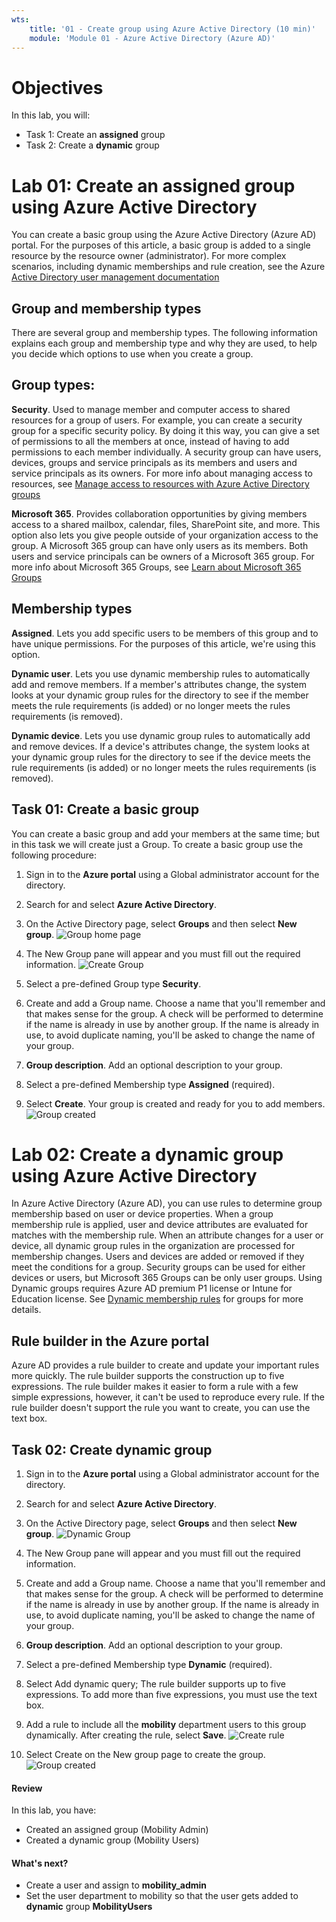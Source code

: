 ```yaml
---
wts:
    title: '01 - Create group using Azure Active Directory (10 min)'   
    module: 'Module 01 - Azure Active Directory (Azure AD)'
---
```


# Objectives

In this lab, you will:

+ Task 1: Create an **assigned** group
+ Task 2: Create a **dynamic** group

# Lab 01: Create an assigned group using Azure Active Directory

 
You can create a basic group using the Azure Active Directory (Azure AD) portal. For the purposes of this article, a basic group is added to a single resource by the resource owner (administrator). For more complex scenarios, including dynamic memberships and rule creation, see the Azure [Active Directory user management documentation](https://docs.microsoft.com/en-us/azure/active-directory/enterprise-users/)

## Group and membership types
There are several group and membership types. The following information explains each group and membership type and why they are used, to help you decide which options to use when you create a group.

## Group types:
**Security**. Used to manage member and computer access to shared resources for a group of users. For example, you can create a security group for a specific security policy. By doing it this way, you can give a set of permissions to all the members at once, instead of having to add permissions to each member individually. A security group can have users, devices, groups and service principals as its members and users and service principals as its owners. For more info about managing access to resources, see [Manage access to resources with Azure Active Directory groups](https://docs.microsoft.com/en-us/azure/active-directory/fundamentals/active-directory-manage-groups)

**Microsoft 365**. Provides collaboration opportunities by giving members access to a shared mailbox, calendar, files, SharePoint site, and more. This option also lets you give people outside of your organization access to the group. A Microsoft 365 group can have only users as its members. Both users and service principals can be owners of a Microsoft 365 group. For more info about Microsoft 365 Groups, see [Learn about Microsoft 365 Groups](https://support.office.com/article/learn-about-office-365-groups-b565caa1-5c40-40ef-9915-60fdb2d97fa2)

## Membership types
**Assigned**. Lets you add specific users to be members of this group and to have unique permissions. For the purposes of this article, we're using this option.

**Dynamic user**. Lets you use dynamic membership rules to automatically add and remove members. If a member's attributes change, the system looks at your dynamic group rules for the directory to see if the member meets the rule requirements (is added) or no longer meets the rules requirements (is removed).

**Dynamic device**. Lets you use dynamic group rules to automatically add and remove devices. If a device's attributes change, the system looks at your dynamic group rules for the directory to see if the device meets the rule requirements (is added) or no longer meets the rules requirements (is removed).

## Task 01: Create a basic group
You can create a basic group and add your members at the same time; but in this task we will create just a Group. To create a basic group use the following procedure:

1. Sign in to the **Azure portal** using a Global administrator account for the directory.

2. Search for and select **Azure Active Directory**.

3. On the Active Directory page, select **Groups** and then select **New group**.
![Group home page](images/01_group_home.jpg)

4. The New Group pane will appear and you must fill out the required information.
![Create Group](images/02_new_assigned_group.jpg)

5. Select a pre-defined Group type **Security**.

6. Create and add a Group name. Choose a name that you'll remember and that makes sense for the group. A check will be performed to determine if the name is already in use by another group. If the name is already in use, to avoid duplicate naming, you'll be asked to change the name of your group.

7. **Group description**. Add an optional description to your group.

8. Select a pre-defined Membership type **Assigned** (required).

9.  Select **Create**. Your group is created and ready for you to add members.
    ![Group created](images/03_group_created.jpg)


# Lab 02: Create a dynamic group  using Azure Active Directory

In Azure Active Directory (Azure AD), you can use rules to determine group membership based on user or device properties. When a group membership rule is applied, user and device attributes are evaluated for matches with the membership rule. When an attribute changes for a user or device, all dynamic group rules in the organization are processed for membership changes. Users and devices are added or removed if they meet the conditions for a group. Security groups can be used for either devices or users, but Microsoft 365 Groups can be only user groups. Using Dynamic groups requires Azure AD premium P1 license or Intune for Education license. See [Dynamic membership rules](https://docs.microsoft.com/en-us/azure/active-directory/enterprise-users/groups-create-rule) for groups for more details.

## Rule builder in the Azure portal
Azure AD provides a rule builder to create and update your important rules more quickly. The rule builder supports the construction up to five expressions. The rule builder makes it easier to form a rule with a few simple expressions, however, it can't be used to reproduce every rule. If the rule builder doesn't support the rule you want to create, you can use the text box.

## Task 02: Create dynamic group

1. Sign in to the **Azure portal** using a Global administrator account for the directory.

2. Search for and select **Azure Active Directory**.

3. On the Active Directory page, select **Groups** and then select **New group**.
   ![Dynamic Group](images/04_create_dynamic_group.jpg)
4. The New Group pane will appear and you must fill out the required information.
6. Create and add a Group name. Choose a name that you'll remember and that makes sense for the group. A check will be performed to determine if the name is already in use by another group. If the name is already in use, to avoid duplicate naming, you'll be asked to change the name of your group.

7. **Group description**. Add an optional description to your group.

8. Select a pre-defined Membership type **Dynamic** (required).
9. Select Add dynamic query; The rule builder supports up to five expressions. To add more than five expressions, you must use the text box.
10. Add a rule to include all the **mobility** department users to this group dynamically. After creating the rule, select **Save**.
    ![Create rule](images/05_add_membership_rules.jpg)
11. Select Create on the New group page to create the group.
    ![Group created](images/06_dynamic_group_created.jpg)

#### Review

In this lab, you have:

- Created an assigned group (Mobility Admin)
- Created a dynamic group (Mobility Users)

#### What's next?
- Create a user and assign to **mobility_admin**
- Set the user department to mobility so that the user gets added to **dynamic** group **MobilityUsers**
